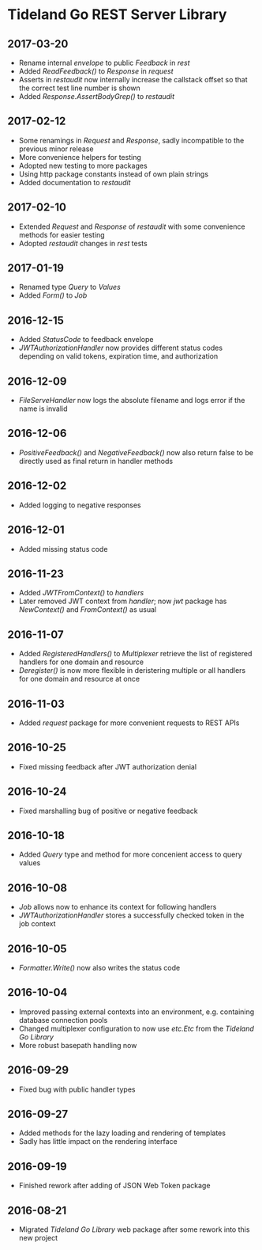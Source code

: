 # Tideland Go REST Server Library

## 2017-03-20

- Rename internal *envelope* to public *Feedback* in *rest*
- Added *ReadFeedback()* to *Response* in *request*
- Asserts in *restaudit* now internally increase the callstack 
  offset so that the correct test line number is shown
- Added *Response.AssertBodyGrep()* to *restaudit*

## 2017-02-12

- Some renamings in *Request*  and *Response*, sadly
  incompatible to the previous minor release
- More convenience helpers for testing
- Adopted new testing to more packages
- Using http package constants instead of own
  plain strings
- Added documentation to *restaudit*

## 2017-02-10

- Extended *Request* and *Response* of *restaudit* with some
  convenience methods for easier testing
- Adopted *restaudit* changes in *rest* tests

## 2017-01-19

- Renamed type *Query* to *Values*
- Added *Form()* to *Job*

## 2016-12-15

- Added *StatusCode* to feedback envelope
- *JWTAuthorizationHandler* now provides different status codes
  depending on valid tokens, expiration time, and authorization

## 2016-12-09

- *FileServeHandler* now logs the absolute filename and logs
  error if the name is invalid

## 2016-12-06

- *PositiveFeedback()* and *NegativeFeedback()* now also return
  false to be directly used as final return in handler methods

## 2016-12-02

- Added logging to negative responses

## 2016-12-01

- Added missing status code

## 2016-11-23

- Added *JWTFromContext()* to *handlers*
- Later removed JWT context from *handler*; now *jwt* package
  has *NewContext()* and *FromContext()* as usual

## 2016-11-07

- Added *RegisteredHandlers()* to *Multiplexer* retrieve the list
  of registered handlers for one domain and resource
- *Deregister()* is now more flexible in deristering multiple
  or all handlers for one domain and resource at once

## 2016-11-03

- Added *request* package for more convenient requests to REST APIs

## 2016-10-25

- Fixed missing feedback after JWT authorization denial

## 2016-10-24

- Fixed marshalling bug of positive or negative feedback

## 2016-10-18

- Added *Query* type and method for more concenient access to
  query values

## 2016-10-08

- *Job* allows now to enhance its context for following handlers
- *JWTAuthorizationHandler* stores a successfully checked token
  in the job context

## 2016-10-05

- *Formatter.Write()* now also writes the status code

## 2016-10-04

- Improved passing external contexts into an environment, e.g.
  containing database connection pools
- Changed multiplexer configuration to now use *etc.Etc* from
  the *Tideland Go Library*
- More robust basepath handling now

## 2016-09-29

- Fixed bug with public handler types

## 2016-09-27

- Added methods for the lazy loading and rendering of templates
- Sadly has little impact on the rendering interface

## 2016-09-19

- Finished rework after adding of JSON Web Token package

## 2016-08-21

- Migrated *Tideland Go Library* web package after some rework
  into this new project
